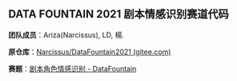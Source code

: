 ## DATA FOUNTAIN 2021 剧本情感识别赛道代码

**团队成员**：Ariza(Narcissus), LD, 楊.

**原仓库**：[Narcissus/DataFountain2021 (gitee.com)](https://gitee.com/Casanova_s_stack/data-fountain2021)

**赛题**：[剧本角色情感识别 - DataFountain](https://www.datafountain.cn/competitions/518)

